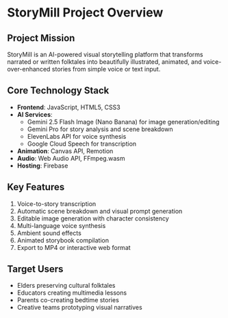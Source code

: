 # StoryMill Project Overview

## Project Mission
StoryMill is an AI-powered visual storytelling platform that transforms narrated or written folktales into beautifully illustrated, animated, and voice-over-enhanced stories from simple voice or text input.

## Core Technology Stack
- **Frontend**: JavaScript, HTML5, CSS3
- **AI Services**: 
  - Gemini 2.5 Flash Image (Nano Banana) for image generation/editing
  - Gemini Pro for story analysis and scene breakdown
  - ElevenLabs API for voice synthesis
  - Google Cloud Speech for transcription
- **Animation**: Canvas API, Remotion
- **Audio**: Web Audio API, FFmpeg.wasm
- **Hosting**: Firebase

## Key Features
1. Voice-to-story transcription
2. Automatic scene breakdown and visual prompt generation
3. Editable image generation with character consistency
4. Multi-language voice synthesis
5. Ambient sound effects
6. Animated storybook compilation
7. Export to MP4 or interactive web format

## Target Users
- Elders preserving cultural folktales
- Educators creating multimedia lessons
- Parents co-creating bedtime stories
- Creative teams prototyping visual narratives